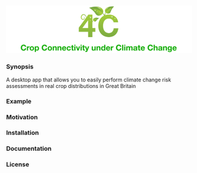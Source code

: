 <p align="center">
  <img src="https://github.com/pskelsey/4C/blob/gh-pages/4c_logo-01.png">
</p>

### Synopsis
A desktop app that allows you to easily perform climate change risk assessments in real crop distributions in Great Britain

### Example


### Motivation


### Installation


### Documentation


### License
